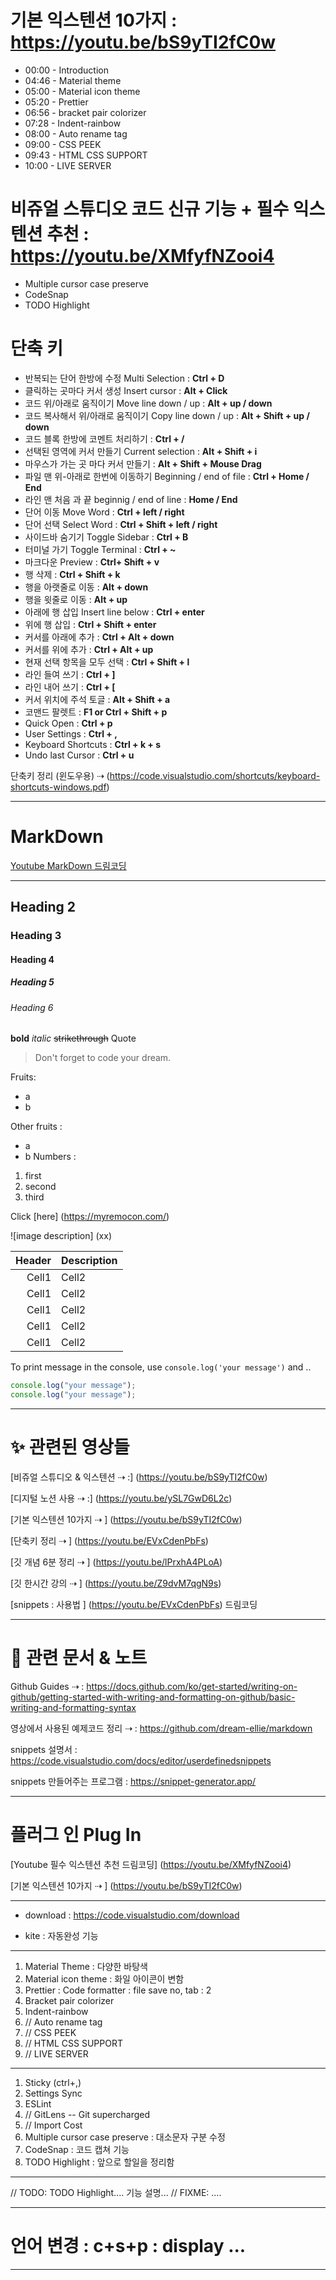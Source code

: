 # 기본 익스텐션 10가지 : <https://youtu.be/bS9yTI2fC0w>

- 00:00 - Introduction
- 04:46 - Material theme
- 05:00 - Material icon theme
- 05:20 - Prettier
- 06:56 - bracket pair colorizer
- 07:28 - Indent-rainbow
- 08:00 - Auto rename tag
- 09:00 - CSS PEEK
- 09:43 - HTML CSS SUPPORT
- 10:00 - LIVE SERVER

# 비쥬얼 스튜디오 코드 신규 기능 + 필수 익스텐션 추천 : <https://youtu.be/XMfyfNZooi4>

- Multiple cursor case preserve
- CodeSnap
- TODO Highlight

# 단축 키

- 반복되는 단어 한방에 수정 Multi Selection : **Ctrl + D**
- 클릭하는 곳마다 커서 생성 Insert cursor : **Alt + Click**
- 코드 위/아래로 움직이기 Move line down / up : **Alt + up / down**
- 코드 복사해서 위/아래로 움직이기 Copy line down / up : **Alt + Shift + up / down**
- 코드 블록 한방에 코멘트 처리하기 : **Ctrl + /**
- 선택된 영역에 커서 만들기 Current selection : **Alt + Shift + i**
- 마우스가 가는 곳 마다 커서 만들기 : **Alt + Shift + Mouse Drag**
- 파일 맨 위-아래로 한번에 이동하기 Beginning / end of file : **Ctrl + Home / End**
- 라인 맨 처음 과 끝 beginnig / end of line : **Home / End**
- 단어 이동 Move Word : **Ctrl + left / right**
- 단어 선택 Select Word : **Ctrl + Shift + left / right**
- 사이드바 숨기기 Toggle Sidebar : **Ctrl + B**
- 터미널 가기 Toggle Terminal : **Ctrl + ~**
- 마크다운 Preview : **Ctrl+ Shift + v**
- 행 삭제 : **Ctrl + Shift + k**
- 행을 아랫줄로 이동 : **Alt + down**
- 행을 윗줄로 이동 : **Alt + up**
- 아래에 행 삽입 Insert line below : **Ctrl + enter**
- 위에 행 삽입 : **Ctrl + Shift + enter**
- 커서를 아래에 추가 : **Ctrl + Alt + down**
- 커서를 위에 추가 : **Ctrl + Alt + up**
- 현재 선택 항목을 모두 선택 : **Ctrl + Shift + l**
- 라인 들여 쓰기 : **Ctrl + ]**
- 라인 내어 쓰기 : **Ctrl + [**
- 커서 위치에 주석 토글 : **Alt + Shift + a**
- 코맨드 팔렛트 : **F1 or Ctrl + Shift + p**
- Quick Open : **Ctrl + p**
- User Settings : **Ctrl + ,**
- Keyboard Shortcuts : **Ctrl + k + s**
- Undo last Cursor : **Ctrl + u**

단축키 정리 (윈도우용) ⇢ (https://code.visualstudio.com/shortcuts/keyboard-shortcuts-windows.pdf)

---

<!-- Mark Down -->

# MarkDown

[Youtube MarkDown 드림코딩](https://youtu.be/kMEb_BzyUqk)

---

## Heading 2

### Heading 3

#### Heading 4

##### Heading 5

###### Heading 6

**bold** _italic_ ~~strikethrough~~
Quote

> Don't forget to code your dream.

<!-- Bullet list -->

Fruits:

- a
- b

Other fruits :

- a
- b
  <!-- Numbered list -->
  Numbers :

1. first
2. second
3. third

<!-- Link -->

Click [here] (https://myremocon.com/)

<!-- Image -->

![image description] (xx)

<!-- Table -->

| Header | Description |
| -----: | :---------- |
|  Cell1 | Cell2       |
|  Cell1 | Cell2       |
|  Cell1 | Cell2       |
|  Cell1 | Cell2       |
|  Cell1 | Cell2       |

<!-- Code -->

To print message in the console, use `console.log('your message')` and ..

```ts
console.log("your message");
console.log("your message");
```

<!-- GitHub Flavored Markdown -->

---

<!-- 드림코딩 유튜브  -->

# ✨ 관련된 영상들

[비쥬얼 스튜디오 & 익스텐션 ⇢ :] (https://youtu.be/bS9yTI2fC0w)

[디지털 노션 사용 ⇢ :] (https://youtu.be/ySL7GwD6L2c)

[기본 익스텐션 10가지 ⇢ ] (https://youtu.be/bS9yTI2fC0w)

[단축키 정리 ⇢ ] (https://youtu.be/EVxCdenPbFs)

[깃 개념 6분 정리 ⇢ ] (https://youtu.be/lPrxhA4PLoA)

[깃 한시간 강의 ⇢ ] (https://youtu.be/Z9dvM7qgN9s)

[snippets : 사용법 ] (https://youtu.be/EVxCdenPbFs) 드림코딩

---

# 🔗 관련 문서 & 노트

Github Guides ⇢ : https://docs.github.com/ko/get-started/writing-on-github/getting-started-with-writing-and-formatting-on-github/basic-writing-and-formatting-syntax

영상에서 사용된 예제코드 정리 ⇢ : https://github.com/dream-ellie/markdown

snippets 설명서 : https://code.visualstudio.com/docs/editor/userdefinedsnippets

snippets 만들어주는 프로그램 : https://snippet-generator.app/

---

<!-- Plug In 비쥬얼 스튜디오 코드 신규 기능 + 필수 익스텐션 추천 -->

# 플러그 인 Plug In

[Youtube 필수 익스텐션 추천 드림코딩] (https://youtu.be/XMfyfNZooi4)

[기본 익스텐션 10가지 ⇢ ] (https://youtu.be/bS9yTI2fC0w)

---

- download : https://code.visualstudio.com/download

- kite : 자동완성 기능

---

1. Material Theme : 다양한 바탕색
2. Material icon theme : 화일 아이콘이 변함
3. Prettier : Code formatter : file save no, tab : 2
4. Bracket pair colorizer
5. Indent-rainbow
6. // Auto rename tag
7. // CSS PEEK
8. // HTML CSS SUPPORT
9. // LIVE SERVER

---

1. Sticky (ctrl+,)
2. Settings Sync
3. ESLint
4. // GitLens -- Git supercharged
5. // Import Cost
6. Multiple cursor case preserve : 대소문자 구분 수정
7. CodeSnap : 코드 캡쳐 기능
8. TODO Highlight : 앞으로 할일을 정리함

---

// TODO: TODO Highlight.... 기능 설명...
// FIXME: ....

---

# 언어 변경 : c+s+p : display ...

---
